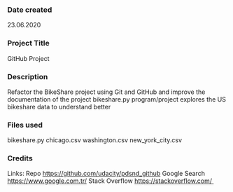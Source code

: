### Date created
23.06.2020

### Project Title
GitHub Project

### Description
Refactor the BikeShare project using Git and GitHub and improve the documentation of the project
bikeshare.py program/project explores the US bikeshare data to understand better

### Files used
bikeshare.py
chicago.csv
washington.csv
new_york_city.csv

### Credits
Links:
Repo https://github.com/udacity/pdsnd_github
Google Search https://www.google.com.tr/
Stack Overflow https://stackoverflow.com/ 
